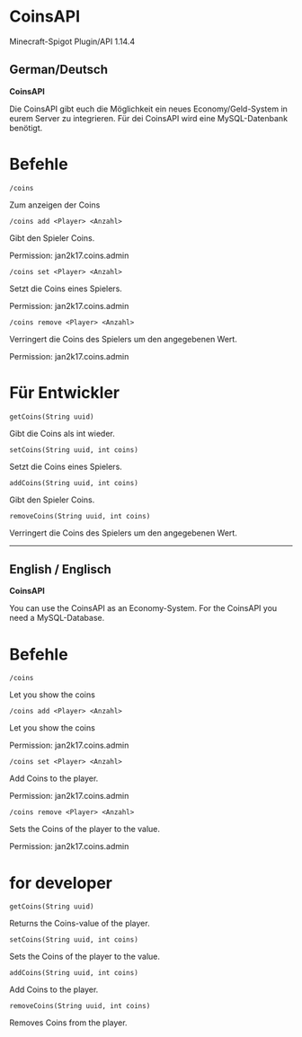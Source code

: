 
# CoinsAPI
Minecraft-Spigot Plugin/API 1.14.4


## German/Deutsch

**CoinsAPI**

Die CoinsAPI gibt euch die Möglichkeit ein neues Economy/Geld-System in eurem Server zu integrieren.
Für dei CoinsAPI wird eine MySQL-Datenbank benötigt.

# Befehle

    /coins

Zum anzeigen der Coins

    /coins add <Player> <Anzahl>
    
Gibt den Spieler Coins.

Permission: jan2k17.coins.admin

    /coins set <Player> <Anzahl>

Setzt die Coins eines Spielers.

Permission: jan2k17.coins.admin

    /coins remove <Player> <Anzahl>

Verringert die Coins des Spielers um den angegebenen Wert.

Permission: jan2k17.coins.admin

# Für Entwickler

    getCoins(String uuid)

Gibt die Coins als int wieder.

    setCoins(String uuid, int coins)

Setzt die Coins eines Spielers.

    addCoins(String uuid, int coins)

Gibt den Spieler Coins.

    removeCoins(String uuid, int coins)

Verringert die Coins des Spielers um den angegebenen Wert.


-----------------------------------


## English / Englisch

**CoinsAPI**

You can use the CoinsAPI as an Economy-System.
For the CoinsAPI you need a MySQL-Database.

# Befehle

    /coins

Let you show the coins

    /coins add <Player> <Anzahl>
    
Let you show the coins

Permission: jan2k17.coins.admin

    /coins set <Player> <Anzahl>

Add Coins to the player.

Permission: jan2k17.coins.admin

    /coins remove <Player> <Anzahl>

Sets the Coins of the player to the value.

Permission: jan2k17.coins.admin

# for developer

    getCoins(String uuid)

Returns the Coins-value of the player.

    setCoins(String uuid, int coins)

Sets the Coins of the player to the value.

    addCoins(String uuid, int coins)

Add Coins to the player.

    removeCoins(String uuid, int coins)

Removes Coins from the player.
